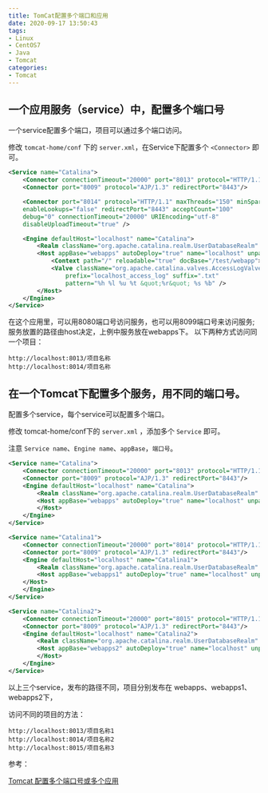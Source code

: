 ```yaml
---
title: TomCat配置多个端口和应用
date: 2020-09-17 13:50:43
tags:
- Linux
- CentOS7
- Java
- Tomcat
categories: 
- Tomcat
---
```


## 一个应用服务（service）中，配置多个端口号

一个service配置多个端口，项目可以通过多个端口访问。

修改 `tomcat-home/conf` 下的 `server.xml`，在Service下配置多个 `<Connector>` 即可。

```xml
<Service name="Catalina"> 
    <Connector connectionTimeout="20000" port="8013" protocol="HTTP/1.1" redirectPort="8443"/>
    <Connector port="8009" protocol="AJP/1.3" redirectPort="8443"/>

    <Connector port="8014" protocol="HTTP/1.1" maxThreads="150" minSpareThreads="25" maxSpareThreads="75"
    enableLookups="false" redirectPort="8443" acceptCount="100"
    debug="0" connectionTimeout="20000" URIEncoding="utf-8"
    disableUploadTimeout="true" />

    <Engine defaultHost="localhost" name="Catalina"> 
        <Realm className="org.apache.catalina.realm.UserDatabaseRealm" resourceName="UserDatabase"/> 
        <Host appBase="webapps" autoDeploy="true" name="localhost" unpackWARs="true" xmlNamespaceAware="false" xmlValidation="false">
            <Context path="/" reloadable="true" docBase="/test/webapp"></Context>
            <Valve className="org.apache.catalina.valves.AccessLogValve" directory="logs"
                prefix="localhost_access_log" suffix=".txt"
                pattern="%h %l %u %t &quot;%r&quot; %s %b" />
        </Host>
    </Engine>
</Service>
```

在这个应用里，可以用8080端口号访问服务，也可以用8099端口号来访问服务; 服务放置的路径由host决定，上例中服务放在webapps下。
以下两种方式访问同一个项目：

```
http://localhost:8013/项目名称
http://localhost:8014/项目名称
```

## 在一个Tomcat下配置多个服务，用不同的端口号。

配置多个service，每个service可以配置多个端口。


修改 tomcat-home/conf下的 `server.xml` ，添加多个 `Service` 即可。

注意 `Service name`、`Engine name`、`appBase`，`端口号`。

```xml
<Service name="Catalina">
    <Connector connectionTimeout="20000" port="8013" protocol="HTTP/1.1" redirectPort="8443"/>
    <Connector port="8009" protocol="AJP/1.3" redirectPort="8443"/>
    <Engine defaultHost="localhost" name="Catalina">
        <Realm className="org.apache.catalina.realm.UserDatabaseRealm" resourceName="UserDatabase"/>
        <Host appBase="webapps" autoDeploy="true" name="localhost" unpackWARs="true" xmlNamespaceAware="false" xmlValidation="false">
        </Host>
    </Engine>
</Service>

<Service name="Catalina1">
    <Connector connectionTimeout="20000" port="8014" protocol="HTTP/1.1" redirectPort="8443"/>
    <Connector port="8009" protocol="AJP/1.3" redirectPort="8443"/>
    <Engine defaultHost="localhost" name="Catalina1">
        <Realm className="org.apache.catalina.realm.UserDatabaseRealm" resourceName="UserDatabase"/>
        <Host appBase="webapps1" autoDeploy="true" name="localhost" unpackWARs="true" xmlNamespaceAware="false" xmlValidation="false">
    </Host>
    </Engine>
</Service>

<Service name="Catalina2">
    <Connector connectionTimeout="20000" port="8015" protocol="HTTP/1.1" redirectPort="8443"/>
    <Connector port="8009" protocol="AJP/1.3" redirectPort="8443"/>
    <Engine defaultHost="localhost" name="Catalina2">
        <Realm className="org.apache.catalina.realm.UserDatabaseRealm" resourceName="UserDatabase"/>
        <Host appBase="webapps2" autoDeploy="true" name="localhost" unpackWARs="true" xmlNamespaceAware="false" xmlValidation="false">
        </Host>
    </Engine>
</Service>
```

以上三个service，发布的路径不同，项目分别发布在 webapps、webapps1、webapps2下，

访问不同的项目的方法：

```
http://localhost:8013/项目名称1
http://localhost:8014/项目名称2
http://localhost:8015/项目名称3
```

参考：

[Tomcat 配置多个端口号或多个应用](https://blog.csdn.net/u012972294/article/details/86536484)